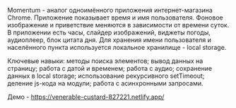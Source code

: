 Momentum - аналог одноимённого приложения интернет-магазина Chrome. Приложение показывает время и имя пользователя. Фоновое изображение и приветствие меняются в зависимости от времени суток.
В приложении есть часы, слайдер изображений, виджеты погоды, аудиоплеер, блок цитата дня. Для хранения имени пользователя и населённого пункта используется локальное хранилище - local storage.

Ключевые навыки:
методы поиска элементов;
вывод данных на страницу;
работа с датой и временем;
работа с аудио;
сохранение данных в local storage;
использование рекурсивного setTimeout;
деление js-кода на модули;
работа с асинхронными запросами.

Демо - https://venerable-custard-827221.netlify.app/
